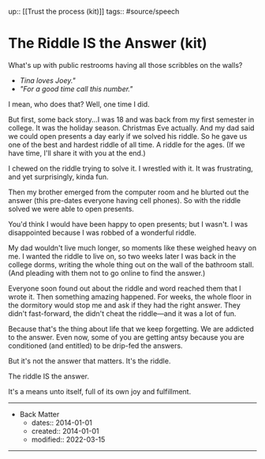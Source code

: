 up:: [[Trust the process (kit)]]
tags:: #source/speech  

# The Riddle IS the Answer (kit)
What's up with public restrooms having all those scribbles on the walls?

- _Tina loves Joey."_
- _"For a good time call this number."_

I mean, who does that? Well, one time I did.

But first, some back story...I was 18 and was back from my first semester in college. It was the holiday season. Christmas Eve actually. And my dad said we could open presents a day early if we solved his riddle. So he gave us one of the best and hardest riddle of all time. A riddle for the ages. (If we have time, I'll share it with you at the end.)

I chewed on the riddle trying to solve it. I wrestled with it. It was frustrating, and yet surprisingly, kinda fun. 

Then my brother emerged from the computer room and he blurted out the answer (this pre-dates everyone having cell phones). So with the riddle solved we were able to open presents.

You'd think I would have been happy to open presents; but I wasn't. I was disappointed because I was robbed of a wonderful riddle. 

My dad wouldn't live much longer, so moments like these weighed heavy on me. I wanted the riddle to live on, so two weeks later I was back in the college dorms, writing the whole thing out on the wall of the bathroom stall. (And pleading with them not to go online to find the answer.)

Everyone soon found out about the riddle and word reached them that I wrote it. Then something amazing happened. For weeks, the whole floor in the dormitory would stop me and ask if they had the right answer. They didn't fast-forward, the didn't cheat the riddle—and it was a lot of fun.

Because that's the thing about life that we keep forgetting. We are addicted to the answer. Even now, some of you are getting antsy because you are conditioned (and entitled) to be drip-fed the answers.

But it's not the answer that matters. It's the riddle. 

The riddle IS the answer. 

It's a means unto itself, full of its own joy and fulfillment. 

---

- Back Matter
	- dates:: 2014-01-01
	- created:: 2014-01-01
	- modified:: 2022-03-15

---